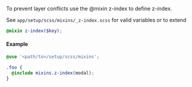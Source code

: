 To prevent layer conflicts use the @mixin z-index to define z-index.

See `app/setup/scss/mixins/_z-index.scss` for valid variables or to extend

```scss
@mixin z-index($key);
```

#### Example

```scss
@use '<path/to>/setup/scss/mixins';

.foo {
  @include mixins.z-index(modal);
}
```
